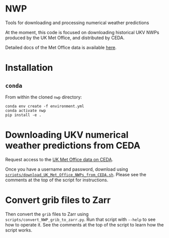 # NWP
Tools for downloading and processing numerical weather predictions

At the moment, this code is focused on downloading historical UKV NWPs produced by the UK Met Office, and distributed by CEDA.

Detailed docs of the Met Office data is available [here](http://cedadocs.ceda.ac.uk/1334/1/uk_model_data_sheet_lores1.pdf).

# Installation

## `conda`

From within the cloned `nwp` directory:

```shell
conda env create -f environment.yml
conda activate nwp
pip install -e .
```

# Downloading UKV numerical weather predictions from CEDA

Request access to the [UK Met Office data on CEDA](https://catalogue.ceda.ac.uk/uuid/f47bc62786394626b665e23b658d385f).

Once you have a username and password, download using
[`scripts/download_UK_Met_Office_NWPs_from_CEDA.sh`](https://github.com/openclimatefix/nwp/tree/main/scripts/download_UK_Met_Office_NWPs_from_CEDA.sh).
Please see the comments at the top of the script for instructions.

# Convert grib files to Zarr

Then convert the `grib` files to Zarr using `scripts/convert_NWP_grib_to_zarr.py`.  Run that script
with `--help` to see how to operate it.  See the comments at the top of the script to learn how
the script works.
